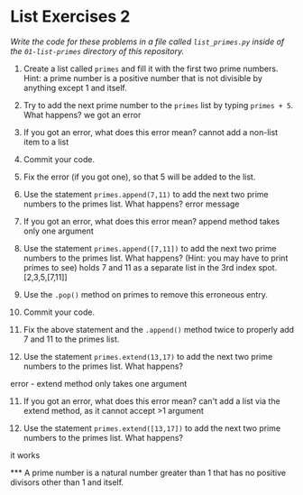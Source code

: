 List Exercises 2
=====================
*Write the code for these problems in a file called `list_primes.py` inside of the `01-list-primes` directory of this repository.*

1. Create a list called `primes` and fill it with the first two prime numbers. Hint: a prime number is a positive number that is not divisible by anything except 1 and itself.

2. Try to add the next prime number to the `primes` list by typing `primes + 5`.  What happens? 
we got an error

3. If you got an error, what does this error mean?
cannot add a non-list item to a list

4. Commit your code.
4. Fix the error (if you got one), so that 5 will be added to the list.

5. Use the statement `primes.append(7,11)` to add the next two prime numbers to the primes list. What happens? error message

6. If you got an error, what does this error mean? append method takes only one argument

7. Use the statement `primes.append([7,11])` to add the next two prime numbers to the primes list. What happens? (Hint: you may have to print primes to see) holds 7 and 11 as a separate list in the 3rd index spot. [2,3,5,[7,11]]

8. Use the `.pop()` method on primes to remove this erroneous entry.

9. Commit your code.

9. Fix the above statement and the `.append()` method twice to properly add 7 and 11 to the primes list.
10. Use the statement `primes.extend(13,17)` to add the next two prime numbers to the primes list. What happens? 

error - extend method only takes one argument

11. If you got an error, what does this error mean? can't add a list via the extend method, as it cannot accept >1 argument

12. Use the statement `primes.extend([13,17])` to add the next two prime numbers to the primes list. What happens? 

it works


*** A prime number is a natural number greater than 1 that has no positive divisors other than 1 and itself.
